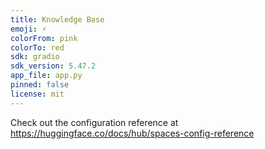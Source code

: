 ```yaml
---
title: Knowledge Base
emoji: ⚡
colorFrom: pink
colorTo: red
sdk: gradio
sdk_version: 5.47.2
app_file: app.py
pinned: false
license: mit
---
```


Check out the configuration reference at https://huggingface.co/docs/hub/spaces-config-reference
